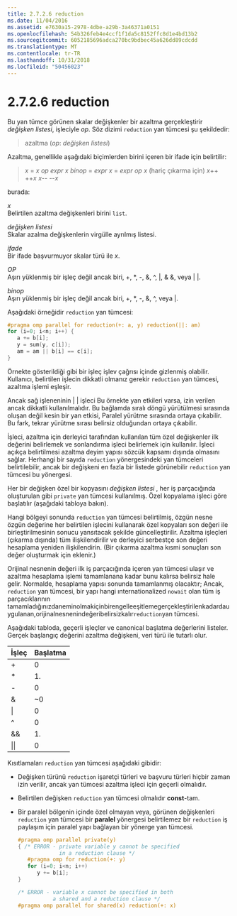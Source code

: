 ```yaml
---
title: 2.7.2.6 reduction
ms.date: 11/04/2016
ms.assetid: e7630a15-2978-4dbe-a29b-3a46371a0151
ms.openlocfilehash: 54b326feb4e4ccf1f1da5c8152ffc8d1e4bd13b2
ms.sourcegitcommit: 6052185696adca270bc9bdbec45a626dd89cdcdd
ms.translationtype: MT
ms.contentlocale: tr-TR
ms.lasthandoff: 10/31/2018
ms.locfileid: "50456023"
---
```

# <a name="2726-reduction"></a>2.7.2.6 reduction

Bu yan tümce görünen skalar değişkenler bir azaltma gerçekleştirir *değişken listesi*, işleciyle *op*. Söz dizimi `reduction` yan tümcesi şu şekildedir:

> azaltma (*op*: *değişken listesi*)

Azaltma, genellikle aşağıdaki biçimlerden birini içeren bir ifade için belirtilir:

> *x* = *x* *op* *expr*
> *x* *binop* = *expr*
> *x* = *expr* *op* *x* (hariç çıkarma için) *x*++
> ++*x*
> *x*--
> --*x*

burada:

*x*<br/>
Belirtilen azaltma değişkenleri birini `list`.

*değişken listesi*<br/>
Skalar azalma değişkenlerin virgülle ayrılmış listesi.

*ifade*<br/>
Bir ifade başvurmuyor skalar türü ile *x*.

*OP*<br/>
Aşırı yüklenmiş bir işleç değil ancak biri, +, &#42;, -, &amp;, ^, &#124;, &amp; &amp;, veya &#124; &#124;.

*binop*<br/>
Aşırı yüklenmiş bir işleç değil ancak biri, +, &#42;, -, &amp;, ^, veya &#124;.

Aşağıdaki örneğidir `reduction` yan tümcesi:

```cpp
#pragma omp parallel for reduction(+: a, y) reduction(||: am)
for (i=0; i<n; i++) {
   a += b[i];
   y = sum(y, c[i]);
   am = am || b[i] == c[i];
}
```

Örnekte gösterildiği gibi bir işleç işlev çağrısı içinde gizlenmiş olabilir. Kullanıcı, belirtilen işlecin dikkatli olmanız gerekir `reduction` yan tümcesi, azaltma işlemi eşleşir.

Ancak sağ işleneninin &#124; &#124; işleci Bu örnekte yan etkileri varsa, izin verilen ancak dikkatli kullanılmalıdır. Bu bağlamda sıralı döngü yürütülmesi sırasında oluşan değil kesin bir yan etkisi, Paralel yürütme sırasında ortaya çıkabilir. Bu fark, tekrar yürütme sırası belirsiz olduğundan ortaya çıkabilir.

İşleci, azaltma için derleyici tarafından kullanılan tüm özel değişkenler ilk değerini belirlemek ve sonlandırma işleci belirlemek için kullanılır. İşleci açıkça belirtilmesi azaltma deyim yapısı sözcük kapsamı dışında olmasını sağlar. Herhangi bir sayıda `reduction` yönergesindeki yan tümceleri belirtilebilir, ancak bir değişkeni en fazla bir listede görünebilir `reduction` yan tümcesi bu yönergesi.

Her bir değişken özel bir kopyasını *değişken listesi* , her iş parçacığında oluşturulan gibi `private` yan tümcesi kullanılmış. Özel kopyalama işleci göre başlatılır (aşağıdaki tabloya bakın).

Hangi bölgeyi sonunda `reduction` yan tümcesi belirtilmiş, özgün nesne özgün değerine her belirtilen işlecini kullanarak özel kopyaları son değeri ile birleştirilmesinin sonucu yansıtacak şekilde güncelleştirilir. Azaltma işleçleri (çıkarma dışında) tüm ilişkilendirilir ve derleyici serbestçe son değeri hesaplama yeniden ilişkilendirin. (Bir çıkarma azaltma kısmi sonuçları son değer oluşturmak için eklenir.)

Orijinal nesnenin değeri ilk iş parçacığında içeren yan tümcesi ulaşır ve azaltma hesaplama işlemi tamamlanana kadar bunu kalırsa belirsiz hale gelir.  Normalde, hesaplama yapısı sonunda tamamlanmış olacaktır; Ancak, `reduction` yan tümcesi, bir yapı hangi ınternationalized `nowait` olan tüm iş parçacıklarının tamamladığınızdaneminolmakiçinbirengelleeşitlemegerçekleştirilenkadardauygulanan,orijinalnesnenindeğeribelirsizkalır`reduction`yan tümcesi.

Aşağıdaki tabloda, geçerli işleçler ve canonical başlatma değerlerini listeler. Gerçek başlangıç değerini azaltma değişkeni, veri türü ile tutarlı olur.

|İşleç|Başlatma|
|--------------|--------------------|
|+|0|
|&#42;|1.|
|-|0|
|&amp;|~0|
|&#124;|0|
|^|0|
|&amp;&amp;|1.|
|&#124;&#124;|0|

Kısıtlamaları `reduction` yan tümcesi aşağıdaki gibidir:

- Değişken türünü `reduction` işaretçi türleri ve başvuru türleri hiçbir zaman izin verilir, ancak yan tümcesi azaltma işleci için geçerli olmalıdır.

- Belirtilen değişken `reduction` yan tümcesi olmalıdır **const**-tam.

- Bir paralel bölgenin içinde özel olmayan veya, görünen değişkenleri `reduction` yan tümcesi bir **paralel** yönergesi belirtilemez bir `reduction` iş paylaşım için paralel yapı bağlayan bir yönerge yan tümcesi.

   ```cpp
   #pragma omp parallel private(y)
   { /* ERROR - private variable y cannot be specified
                in a reduction clause */
      #pragma omp for reduction(+: y)
      for (i=0; i<n; i++)
         y += b[i];
   }

   /* ERROR - variable x cannot be specified in both
              a shared and a reduction clause */
   #pragma omp parallel for shared(x) reduction(+: x)
   ```

